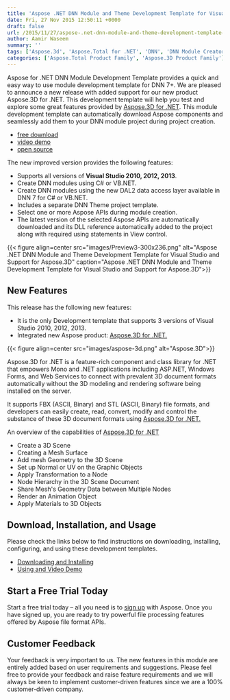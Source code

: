 ```yaml
---
title: 'Aspose .NET DNN Module and Theme Development Template for Visual Studio with Support for Aspose.3D'
date: Fri, 27 Nov 2015 12:50:11 +0000
draft: false
url: /2015/11/27/aspose-.net-dnn-module-and-theme-development-template-for-visual-studio-with-support-for-aspose.3d/
author: Aamir Waseem
summary: ''
tags: ['Aspose.3d', 'Aspose.Total for .NET', 'DNN', 'DNN Module Creator', 'Visual Studio Plugin']
categories: ['Aspose.Total Product Family', 'Aspose.3D Product Family']
---
```


Aspose for .NET DNN Module Development Template provides a quick and easy way to use module development template for DNN 7+. We are pleased to announce a new release with added support for our new product Aspose.3D for .NET. This development template will help you test and explore some great features provided by [Aspose.3D for .NET][1]. This module development template can automatically download Aspose components and seamlessly add them to your DNN module project during project creation.

*   [free download][2]
*   [video demo][3]
*   [open source][4]

The new improved version provides the following features:

*   Supports all versions of **Visual Studio 2010, 2012, 2013**.
*   Create DNN modules using C# or VB.NET.
*   Create DNN modules using the new DAL2 data access layer available in DNN 7 for C# or VB.NET.
*   Includes a separate DNN Theme project template.
*   Select one or more Aspose APIs during module creation.
*   The latest version of the selected Aspose APIs are automatically downloaded and its DLL reference automatically added to the project along with required using statements in View control.



{{< figure align=center src="images/Preview3-300x236.png" alt="Aspose .NET DNN Module and Theme Development Template for Visual Studio and Support for Aspose.3D" caption="Aspose .NET DNN Module and Theme Development Template for Visual Studio and Support for Aspose.3D">}}


## New Features

This release has the following new features:

*   It is the only Development template that supports 3 versions of Visual Studio 2010, 2012, 2013.
*   Integrated new Aspose product: [Aspose.3D for .NET.][5]



{{< figure align=center src="images/aspose-3d.png" alt="Aspose.3D">}}


Aspose.3D for .NET is a feature-rich component and class library for .NET that empowers Mono and .NET applications including ASP.NET, Windows Forms, and Web Services to connect with prevalent 3D document formats automatically without the 3D modeling and rendering software being installed on the server.

It supports FBX (ASCII, Binary) and STL (ASCII, Binary) file formats, and developers can easily create, read, convert, modify and control the substance of these 3D document formats using [Aspose.3D for .NET.][6]

An overview of the capabilities of [Aspose.3D for .NET][7]

*   Create a 3D Scene
*   Creating a Mesh Surface
*   Add mesh Geometry to the 3D Scene
*   Set up Normal or UV on the Graphic Objects
*   Apply Transformation to a Node
*   Node Hierarchy in the 3D Scene Document
*   Share Mesh's Geometry Data between Multiple Nodes
*   Render an Animation Object
*   Apply Materials to 3D Objects

## Download, Installation, and Usage

Please check the links below to find instructions on downloading, installing, configuring, and using these development templates.

*   [Downloading and Installing][8]
*   [Using and Video Demo][9]

## Start a Free Trial Today

Start a free trial today – all you need is to [sign up][10] with Aspose. Once you have signed up, you are ready to try powerful file processing features offered by Aspose file format APIs.

## Customer Feedback

Your feedback is very important to us. The new features in this module are entirely added based on user requirements and suggestions. Please feel free to provide your feedback and raise feature requirements and we will always be keen to implement customer-driven features since we are a 100% customer-driven company.




[1]: http://www.aspose.com/.net/3d-component.aspx
[2]: https://downloads.aspose.com/total
[3]: https://www.youtube.com/watch?v=xuni9D9vPEI
[4]: https://downloads.aspose.com/total
[5]: https://products.aspose.com/3d/net
[6]: https://products.aspose.com/3d/net
[7]: https://products.aspose.com/3d/net
[8]: https://docs.aspose.com/display/totalnet/Aspose+DNN+Module+Development+Template
[9]: https://docs.aspose.com/display/totalnet/Aspose+DNN+Module+Development+Template#AsposeDNNModuleDevelopmentTemplate-VideoDemo
[10]: http://www.aspose.com/




